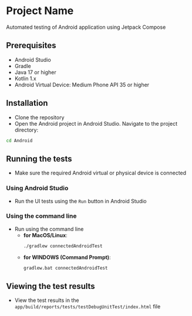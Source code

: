 # Project Name

Automated testing of Android application using Jetpack Compose

## Prerequisites
- Android Studio
- Gradle
- Java 17 or higher
- Kotlin 1.x
- Android Virtual Device: Medium Phone API 35 or higher

## Installation
- Clone the repository
- Open the Android project in Android Studio. Navigate to the project directory:
```bash
cd Android
```
## Running the tests
- Make sure the required Android virtual or physical device is connected

### Using Android Studio
- Run the UI tests using the `Run` button in Android Studio

### Using the command line
- Run using the command line 
  - **for MacOS/Linux**: 
    ```bash
    ./gradlew connectedAndroidTest
    ```
  - **for WINDOWS (Command Prompt)**:
    ```cmd
    gradlew.bat connectedAndroidTest
    ```
## Viewing the test results
- View the test results in the `app/build/reports/tests/testDebugUnitTest/index.html` file
